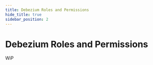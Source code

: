 ```yaml
---
title: Debezium Roles and Permissions
hide_title: true
sidebar_position: 2
---
```


# Debezium Roles and Permissions

WiP
